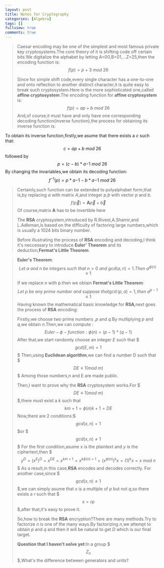 ```yaml
---
layout: post
title: Notes for Cryptography
categories: [Algebra]
tags: []
fullview: true
comments: true
---
```


>Caesar encoding may be one of the simplest and most famous private key cryptosystems.The core theory of it is shifting code off certain bits.We digitalize the alphabet by letting A=00,B=01,...Z=25,then the encoding function is:
$$
f(p)=p+3\ mod\ 26
$$
>
>Since for simple shift code,every single character has a one-to-one and onto reflection to another distinct character,it is quite easy to break such cryptosystem.Here is the more sophisticated one,called **affine cryptosystem**.The encoding function for **affine cryptosystem** is:
$$
f(p)=ap+b\ mod\ 26
$$
>And,of course,it must have and only have one corresponding decoding function(inverse function),the process for obtaining its inverse function is:
>
To obtain its inverse function,firstly,we asume that there exists a *c* such that:
$$
c=ap+b\ mod\ 26
$$
followed by
$$
p=(c-b)*a{-1}\ mod\ 26
$$
By changing the invariables,we obtain its decoding function:
$$
f^{-1}(p)=p*a{-1}-b*a{-1}\ mod\ 26
$$
>

>Certainly,such function can be extended to polyalphabet form,that is,by replacing *a* with matrix *A*,and integer *p*,*b* with vector *p* and *b*.
$$
f(\vec{p})=\textbf{A}\vec{p}+\vec{b}
$$
Of course,matrix **A** has to be invertible here
>
>The **RSA** cryptosystem,introduced by R.Rivest,A.Shamir,and L.Adleman,is based on the difficulty of factoring large numbers,which is usually a 1024 bits binary number.
>
>Before illustrating the process of **RSA** encoding and decoding,I think it's neccessary to introduce **Euler' Theorem** and its deduction,**Fermat's Little Theorem**.

>**Euler's Theorem**:
$$
Let\ a\ and\ n\ be\ integers\  such\ that\ n>0\ and\ gcd(a,n)=1.Then\ a^{\phi(n)}\equiv1
$$
>
>If we replace n with p.then we obtain **Fermat's Little Theorem**:
$$Let\ p\ be\ any\ prime\ number\ and\ suppose\ that\gcd(p,a)=1,then\ a^{p-1}\equiv1
$$
>Having known the mathematical basic knowledge for **RSA**,next goes the process of **RSA** encoding:
>
>Firstly,we choose two prime numbers ,*p* and *q*.By multiplying *p* and *q*,we obtain *n*.Then,we can compute :
$$
Euler-\phi-function:\phi(n)=(p-1)*(q-1)
$$
After that,we start randomly choose an integer *E*
such that $$$gcd(E,m)=1$$$
Then,using **Euclidean algorithm**,we can find a number D such that $$$DE\equiv1(mod\ m)$$$
Among those numbers,n and E are made public.
>
>Then,I want to prove why the **RSA** cryptosystem works.For $$$DE\equiv1(mod\ m)$$$,there must exist a *k* such that 
$$
km+1=\phi(n)k+1=DE
$$
Now,there are 2 conditions:$$$gcd(x,n)=1$$$or $$$gcd(x,n)\neq1$$$
For the first condition,asume *x* is the plaintext and *y* is the ciphertext,then $$$y^{D}=(x^{E})^{D}=x^{DE}=x^{km+1}=x^{k\phi(n)+1}=(x^{\phi(n)})^{k}x=(1)^{k}x=x\ mod\ n$$$
As a result,in this case,**RSA** encodes and decodes correctly. 
For another case,since $$$gcd(x,n)\neq1$$$,we can simply asume that *x* is a multiple of *p* but not *q*,so there exists a *r* such that $$$x=rp$$$,after that,it's easy to prove it.
>
>So,how to break the **RSA** encryption?There are many methods.Try to factorize *n* is one of the many ways.By factorizing *n*,we attempt to obtain *p* and *q* and then it will be natural to get *D* which is our final target.
>
>**Question that I haven't solve yet**:In a group $$$Z_{n}$$$,What's the difference between generators and  units?
